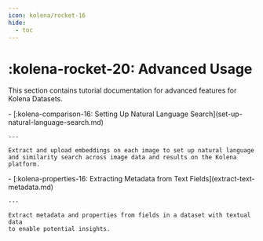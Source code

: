 ```yaml
---
icon: kolena/rocket-16
hide:
  - toc
---
```


# :kolena-rocket-20: Advanced Usage

This section contains tutorial documentation for advanced features for Kolena Datasets.

<div class="grid cards" markdown>
- [:kolena-comparison-16: Setting Up Natural Language Search](set-up-natural-language-search.md)

    ---

    Extract and upload embeddings on each image to set up natural language
    and similarity search across image data and results on the Kolena platform.
</div>

<div class="grid cards" markdown>
- [:kolena-properties-16: Extracting Metadata from Text Fields](extract-text-metadata.md)

    ---

    Extract metadata and properties from fields in a dataset with textual data
    to enable potential insights.
</div>
